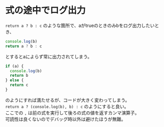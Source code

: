 # 式の途中でログ出力

`return a ? b : c` のような箇所で、aがtrueのときのみbをログ出力したいとき、

```js
console.log(b)
return a ? b : c
```

とするとaによらず常に出力されてしまう。

```js
if (a) {
  console.log(b)
  return b
} else {
  return c
}
```

のようにすれば満たせるが、コードが大きく変わってしまう。  
`return a ? (console.log(b), b) : c` のようにすると良い。  
ここでの `,` は前の式を実行して後ろの式の値を返すカンマ演算子。  
可読性は良くないのでデバッグ時以外は避けたほうが無難。
